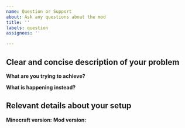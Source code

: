```yaml
---
name: Question or Support
about: Ask any questions about the mod
title: ''
labels: question
assignees: ''

---
```


## Clear and concise description of your problem

**What are you trying to achieve?**


**What is happening instead?**


## Relevant details about your setup
**Minecraft version:**
**Mod version:**
